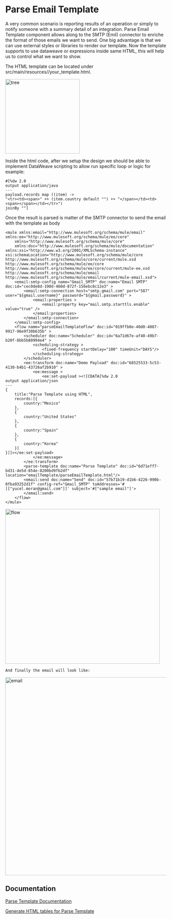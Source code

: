
# Parse Email Template

A very common scenario is reporting results of an operation or simply to notify someone with a summary detail
of an integration. Parse Email Template component allows along to the SMTP (Emil) connector to enriche the format
of those emails we want to send. One big advantage is that we can use external styles or libraries to render
our template. Now the template supports to use dataweave or expressions inside same HTML, this will help us to 
control what we want to show.

The HTML template can be located under src/main/resources/<YourFolder>/your_template.html. 

<img width="232" alt="tree" src="https://user-images.githubusercontent.com/1028534/188485012-e6bd6cff-b6f6-4271-82cc-03e3aef0dc60.png">


Inside the html code, after we setup the design we should be able to implement DataWeave scripting to allow run 
specific loop or logic for example:

```
#[%dw 2.0
output application/java
---
payload.records map ((item) ->
"<tr><td><span>" ++ (item.country default "") ++ "</span></td><td><span></span></td></tr>")
joinBy ""]
```

Once the result is parsed is matter of the SMTP connector to send the email with the template as body

```
<mule xmlns:email="http://www.mulesoft.org/schema/mule/email" xmlns:ee="http://www.mulesoft.org/schema/mule/ee/core"
	xmlns="http://www.mulesoft.org/schema/mule/core"
	xmlns:doc="http://www.mulesoft.org/schema/mule/documentation" xmlns:xsi="http://www.w3.org/2001/XMLSchema-instance" xsi:schemaLocation="http://www.mulesoft.org/schema/mule/core http://www.mulesoft.org/schema/mule/core/current/mule.xsd
http://www.mulesoft.org/schema/mule/ee/core http://www.mulesoft.org/schema/mule/ee/core/current/mule-ee.xsd
http://www.mulesoft.org/schema/mule/email http://www.mulesoft.org/schema/mule/email/current/mule-email.xsd">
	<email:smtp-config name="Gmail_SMTP" doc:name="Email SMTP" doc:id="cec0de8d-190d-460d-872f-156ebc8c12e3" >
		<email:smtp-connection host="smtp.gmail.com" port="587" user="${gmail.username}" password="${gmail.password}" >
			<email:properties >
				<email:property key="mail.smtp.starttls.enable" value="true" />
			</email:properties>
		</email:smtp-connection>
	</email:smtp-config>
	<flow name="parseEmailTemplateFlow" doc:id="019ffb0e-40d0-4087-9917-96e9f30b635b" >
		<scheduler doc:name="Scheduler" doc:id="6a71d67e-af40-49b7-b20f-8bb5b80994e4" >
			<scheduling-strategy >
				<fixed-frequency startDelay="100" timeUnit="DAYS"/>
			</scheduling-strategy>
		</scheduler>
		<ee:transform doc:name="Demo Payload" doc:id="68525533-5c53-4130-b4b1-43726af2b910" >
			<ee:message >
				<ee:set-payload ><![CDATA[%dw 2.0
output application/json
---
{
	title:"Parse Template using HTML",
	records:[{
		country:"Mexico"	
	},
	{
		country:"United States"	
	},
	{
		country:"Spain"	
	},
	{
		country:"Korea"	
	}]
}]]></ee:set-payload>
			</ee:message>
		</ee:transform>
		<parse-template doc:name="Parse Template" doc:id="6d71eff7-bd31-4e5d-854e-8200bd9fb2df" location="emailTemplate/parseEmailTemplate.html"/>
		<email:send doc:name="Send" doc:id="57b71b19-d1b6-4226-990b-0fba93252d1f" config-ref="Gmail_SMTP" toAddresses='#[["yucel.moran@gmail.com"]]' subject='#["sample email"]'>
		</email:send>
	</flow>
</mule>

```
<img width="482" alt="flow" src="https://user-images.githubusercontent.com/1028534/188485076-5d349763-9149-4ba6-993d-97babfe045a8.png">


	And finally the email will look like:
	
<img width="617" alt="email" src="https://user-images.githubusercontent.com/1028534/188485235-9b5b3a36-0670-443a-aabb-4348ff194e40.png">

	
## Documentation

[Parse Template Documentation](https://docs.mulesoft.com/mule-runtime/4.4/parse-template-reference)

[Generate HTML tables for Parse Template ](https://docs.mulesoft.com/mule-runtime/4.4/parse-template-reference#ex_2)
